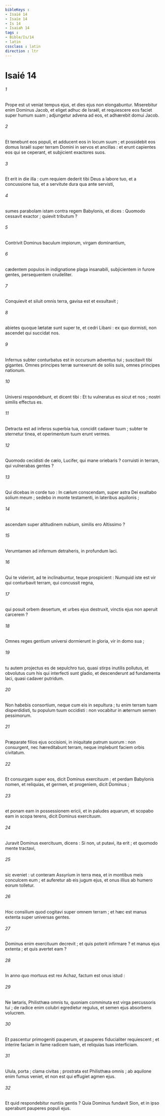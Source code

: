 ```yaml
---
bibleKeys : 
- Isaié 14
- Isaïe 14
- Is 14
- Isaiah 14
tags : 
- Bible/Is/14
- latin
cssclass : latin
direction : ltr
---
```


# Isaié 14

###### 1
Prope est ut veniat tempus ejus, et dies ejus non elongabuntur. Miserebitur enim Dominus Jacob, et eliget adhuc de Israël, et requiescere eos faciet super humum suam ; adjungetur advena ad eos, et adhærebit domui Jacob.
###### 2
Et tenebunt eos populi, et adducent eos in locum suum ; et possidebit eos domus Israël super terram Domini in servos et ancillas : et erunt capientes eos qui se ceperant, et subjicient exactores suos.
###### 3
Et erit in die illa : cum requiem dederit tibi Deus a labore tuo, et a concussione tua, et a servitute dura qua ante servisti,
###### 4
sumes parabolam istam contra regem Babylonis, et dices : Quomodo cessavit exactor ; quievit tributum ?
###### 5
Contrivit Dominus baculum impiorum, virgam dominantium,
###### 6
cædentem populos in indignatione plaga insanabili, subjicientem in furore gentes, persequentem crudeliter.
###### 7
Conquievit et siluit omnis terra, gavisa est et exsultavit ;
###### 8
abietes quoque lætatæ sunt super te, et cedri Libani : ex quo dormisti, non ascendet qui succidat nos.
###### 9
Infernus subter conturbatus est in occursum adventus tui ; suscitavit tibi gigantes. Omnes principes terræ surrexerunt de soliis suis, omnes principes nationum.
###### 10
Universi respondebunt, et dicent tibi : Et tu vulneratus es sicut et nos ; nostri similis effectus es.
###### 11
Detracta est ad inferos superbia tua, concidit cadaver tuum ; subter te sternetur tinea, et operimentum tuum erunt vermes.
###### 12
Quomodo cecidisti de cælo, Lucifer, qui mane oriebaris ? corruisti in terram, qui vulnerabas gentes ?
###### 13
Qui dicebas in corde tuo : In cælum conscendam, super astra Dei exaltabo solium meum ; sedebo in monte testamenti, in lateribus aquilonis ;
###### 14
ascendam super altitudinem nubium, similis ero Altissimo ?
###### 15
Verumtamen ad infernum detraheris, in profundum laci.
###### 16
Qui te viderint, ad te inclinabuntur, teque prospicient : Numquid iste est vir qui conturbavit terram, qui concussit regna,
###### 17
qui posuit orbem desertum, et urbes ejus destruxit, vinctis ejus non aperuit carcerem ?
###### 18
Omnes reges gentium universi dormierunt in gloria, vir in domo sua ;
###### 19
tu autem projectus es de sepulchro tuo, quasi stirps inutilis pollutus, et obvolutus cum his qui interfecti sunt gladio, et descenderunt ad fundamenta laci, quasi cadaver putridum.
###### 20
Non habebis consortium, neque cum eis in sepultura ; tu enim terram tuam disperdidisti, tu populum tuum occidisti : non vocabitur in æternum semen pessimorum.
###### 21
Præparate filios ejus occisioni, in iniquitate patrum suorum : non consurgent, nec hæreditabunt terram, neque implebunt faciem orbis civitatum.
###### 22
Et consurgam super eos, dicit Dominus exercituum ; et perdam Babylonis nomen, et reliquias, et germen, et progeniem, dicit Dominus ;
###### 23
et ponam eam in possessionem ericii, et in paludes aquarum, et scopabo eam in scopa terens, dicit Dominus exercituum.
###### 24
Juravit Dominus exercituum, dicens : Si non, ut putavi, ita erit ; et quomodo mente tractavi,
###### 25
sic eveniet : ut conteram Assyrium in terra mea, et in montibus meis conculcem eum ; et auferetur ab eis jugum ejus, et onus illius ab humero eorum tolletur.
###### 26
Hoc consilium quod cogitavi super omnem terram ; et hæc est manus extenta super universas gentes.
###### 27
Dominus enim exercituum decrevit ; et quis poterit infirmare ? et manus ejus extenta ; et quis avertet eam ?
###### 28
In anno quo mortuus est rex Achaz, factum est onus istud :
###### 29
Ne lætaris, Philisthæa omnis tu, quoniam comminuta est virga percussoris tui ; de radice enim colubri egredietur regulus, et semen ejus absorbens volucrem.
###### 30
Et pascentur primogeniti pauperum, et pauperes fiducialiter requiescent ; et interire faciam in fame radicem tuam, et reliquias tuas interficiam.
###### 31
Ulula, porta ; clama civitas ; prostrata est Philisthæa omnis ; ab aquilone enim fumus veniet, et non est qui effugiet agmen ejus.
###### 32
Et quid respondebitur nuntiis gentis ? Quia Dominus fundavit Sion, et in ipso sperabunt pauperes populi ejus.
